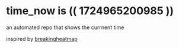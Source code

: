# time_now is (( 1724965200985 ))

an automated repo that shows the currnent time

inspired by [breakingheatmap](https://github.com/breakingheatmap/breakingheatmap)